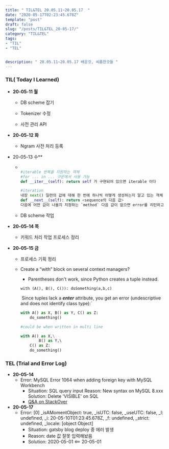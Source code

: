 ```yaml
---
title: " TIL&TEL 20.05.11~20.05.17  "
date: "2020-05-17T02:23:45.678Z"
template: "post"
draft: false
slug: "/posts/TIL&TEL_20-05-17/"
category: "TIL&TEL"
tags:
- "TIL"
- "TEL"


description: " 20.05.11~20.05.17 배운것, 씨름한것들 "
---
```


### TIL( Today I Learned)

- **20-05-11 월**

  - DB scheme 잡기

  - Tokenizer 수정

  - 사전 관리 API

    

- **20-05-12 화**

  - Ngram 사전 처리 등록

  

- 20-05-13 수**

  - ```python
    
    #iterable 반복을 지원하는 객체
    #for ... in ... 구문에서 사용 가능
    def __iter__(self): return self 가 구현되어 있으면 iterable 이다
    
    #iteration
    내장 next() 일련의 값에 대해 한 번에 하나씩 어떻게 생성하는지 알고 있는 객체
    def __next__(self): return <sequence의 다음 값>
    다음에 어떤 값이 나올지 지정하는 `method` 다음 값이 없으면 error를 리턴하고 종료한다.
    
    ```

  - DB scheme 작업

     

- **20-05-14 목**

  - 키워드 처리 작업 프로세스 정리

  

- **20-05-15 금**

  - 프로세스 기획 정리

  - Create a “with” block on several context managers?

    - Parentheses don't work, since Python creates a tuple instead.

    ` with (A(), B(), C()): doSomething(a,b,c) `

    ​	Since tuples lack a ***enter*** attribute, you get an error (undescriptive and does not identify class type):`

    ```python
    with A() as X, B() as Y, C() as Z:    
    	do_something()
    
    #could be when written in multi line
    
    with A() as X,\
    		B() as Y,\ 
      	C() as Z:    
    	do_something()
    ```

    


### TEL (Trial and Error Log)

- **20-05-14**
  - Error: MySQL Error 1064 when adding foreign key with MySQL Workbench
    -  Situation: SQL query input
        Reason: New syntax on MySQL 8.xxx 
       Solution: Delete 'VISIBLE' on SQL 
    - [Q&A on StackOver](https://stackoverflow.com/questions/51917812/mysql-error-1064-when-adding-foreign-key-with-mysql-workbench)
- **20-05-17**
  - Error: [0] _isAMomentObject: true, _isUTC: false, _useUTC: false, _l: undefined, _i: 20-05-10T01:23:45.678Z, _f: undefined, _strict: undefined, _locale: [object Object]
    - Situation: gatsby blog deploy 중 에러 발생
    - Reason: date 값 잘못 입력해놨음
    - Solution: 2020-05-01 <== 20-05-01